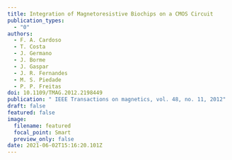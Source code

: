 ```yaml
---
title: Integration of Magnetoresistive Biochips on a CMOS Circuit
publication_types:
  - "0"
authors:
  - F. A. Cardoso
  - T. Costa
  - J. Germano
  - J. Borme
  - J. Gaspar
  - J. R. Fernandes
  - M. S. Piedade
  - P. P. Freitas
doi: 10.1109/TMAG.2012.2198449
publication: " IEEE Transactions on magnetics, vol. 48, no. 11, 2012"
draft: false
featured: false
image:
  filename: featured
  focal_point: Smart
  preview_only: false
date: 2021-06-02T15:16:20.101Z
---
```

